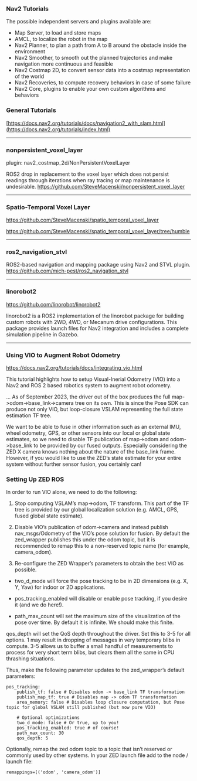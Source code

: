 ### Nav2 Tutorials

The possible independent servers and plugins available are:

- Map Server, to load and store maps
- AMCL, to localize the robot in the map
- Nav2 Planner, to plan a path from A to B around the obstacle inside the environment
- Nav2 Smoother, to smooth out the planned trajectories and make navigation more continuous and feasible
- Nav2 Costmap 2D, to convert sensor data into a costmap representation of the world
- Nav2 Recoveries, to compute recovery behaviors in case of some failure
- Nav2 Core, plugins to enable your own custom algorithms and behaviors


### General Tutorials
[https://docs.nav2.org/tutorials/docs/navigation2_with_slam.html](https://docs.nav2.org/tutorials/index.html)


____

### nonpersistent_voxel_layer
plugin: nav2_costmap_2d/NonPersistentVoxelLayer

ROS2 drop in replacement to the voxel layer which does not persist readings through iterations when ray tracing or map maintenance is undesirable.
https://github.com/SteveMacenski/nonpersistent_voxel_layer

____

### Spatio-Temporal Voxel Layer
https://github.com/SteveMacenski/spatio_temporal_voxel_layer

https://github.com/SteveMacenski/spatio_temporal_voxel_layer/tree/humble

____
### ros2_navigation_stvl
ROS2-based navigation and mapping package using Nav2 and STVL plugin.</br>
https://github.com/mich-pest/ros2_navigation_stvl



_________
### linorobot2
https://github.com/linorobot/linorobot2

linorobot2 is a ROS2 implementation of the linorobot package for building custom robots with 2WD, 4WD, or Mecanum drive configurations. This package provides launch files for Nav2 integration and includes a complete simulation pipeline in Gazebo.



___________
### Using VIO to Augment Robot Odometry

https://docs.nav2.org/tutorials/docs/integrating_vio.html

This tutorial highlights how to setup Visual-Inerial Odometry (VIO) into a Nav2 and ROS 2 based robotics system to augment robot odometry.

...
As of September 2023, the driver out of the box produces the full map->odom->base_link->camera tree on its own. This is since the Pose SDK can produce not only VIO, but loop-closure VSLAM representing the full state estimation TF tree.

We want to be able to fuse in other information such as an external IMU, wheel odometry, GPS, or other sensors into our local or global state estimates, so we need to disable TF publication of map->odom and odom->base_link to be provided by our fused outputs. Especially considering the ZED X camera knows nothing about the nature of the base_link frame. However, if you would like to use the ZED’s state estimate for your entire system without further sensor fusion, you certainly can!


### Setting Up ZED ROS
In order to run VIO alone, we need to do the following:

1. Stop computing VSLAM’s map->odom, TF transform. This part of the TF tree is provided by our global localization solution (e.g. AMCL, GPS, fused global state estimate).

2. Disable VIO’s publication of odom->camera and instead publish nav_msgs/Odometry of the VIO’s pose solution for fusion. By default the zed_wrapper publishes this under the odom topic, but it is recommended to remap this to a non-reserved topic name (for example, camera_odom).

3. Re-configure the ZED Wrapper’s parameters to obtain the best VIO as possible.

- two_d_mode will force the pose tracking to be in 2D dimensions (e.g. X, Y, Yaw) for indoor or 2D applications.

- pos_tracking_enabled will disable or enable pose tracking, if you desire it (and we do here!).

- path_max_count will set the maximum size of the visualization of the pose over time. By default it is infinite. We should make this finite.

qos_depth will set the QoS depth throughout the driver. Set this to 3-5 for all options. 1 may result in dropping of messages in very temporary blibs in compute. 3-5 allows us to buffer a small handful of measurements to process for very short term blibs, but clears them all the same in CPU thrashing situations.

Thus, make the following parameter updates to the zed_wrapper’s default parameters:

```
pos_tracking:
    publish_tf: false # Disables odom -> base_link TF transformation
    publish_map_tf: true # Disables map -> odom TF transformation
    area_memory: false # Disables loop closure computation, but Pose topic for global VSLAM still published (but now pure VIO)

    # Optional optimizations
    two_d_mode: false # Or true, up to you!
    pos_tracking_enabled: true # of course!
    path_max_count: 30
    qos_depth: 5

```

Optionally, remap the zed odom topic to a topic that isn’t reserved or commonly used by other systems. In your ZED launch file add to the node / launch file:
```
remappings=[('odom', 'camera_odom')]
```
